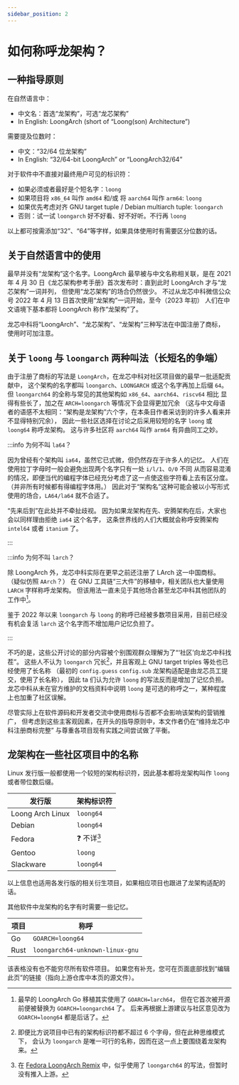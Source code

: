 ```yaml
---
sidebar_position: 2
---
```


# 如何称呼龙架构？

## 一种指导原则

在自然语言中：

* 中文名：首选“龙架构”，可选“龙芯架构”
* In English: LoongArch (short of “Loong(son) Architecture”)

需要提及位数时：

* 中文：“32/64 位龙架构”
* In English: “32/64-bit LoongArch” or “LoongArch32/64”

对于软件中不直接对最终用户可见的标识符：

* 如果必须或者最好是个短名字：`loong`
* 如果项目将 `x86_64` 叫作 `amd64` 和/或 将 `aarch64` 叫作 `arm64`: `loong`
* 如果优先考虑对齐 GNU target tuple / Debian multiarch tuple: `loongarch`
* 否则：试一试 `loongarch` 好不好看、好不好听。不行再 `loong`

以上都可按需添加“32”、“64”等字样，如果具体使用时有需要区分位数的话。

## 关于自然语言中的使用

最早并没有“龙架构”这个名字。LoongArch 最早被与中文名称相关联，是在 2021 年
4 月 30 日《龙芯架构参考手册》首次发布时：直到此时 LoongArch 才与“龙芯架构”一词并列，
但使用“龙芯架构”的场合仍然很少。
不过从龙芯中科微信公众号 2022 年 4 月 13 日首次使用“龙架构”一词开始，至今（2023 年初）
人们在中文语境下基本都将 LoongArch 称作“龙架构”了。

龙芯中科将“LoongArch”、“龙芯架构”、“龙架构”三种写法在中国注册了商标，
使用时可加注意。

## 关于 `loong` 与 `loongarch` 两种叫法（长短名的争端）

由于注册了商标的写法是 `LoongArch`，在龙芯中科对社区项目做的最早一批适配贡献中，
这个架构的名字都叫 `loongarch`、`LOONGARCH` 或这个名字再加上后缀 `64`。
但 `loongarch64` 的全称与常见的其他架构如 `x86_64`、`aarch64`、`riscv64` 相比
显得有些长了，加之在 `ARCH=loongarch` 等情况下会显得更加冗余
（这与中文母语者的语感不太相同：“架构是龙架构”六个字，在本条目作者采访到的许多人看来并不显得特别冗余），
因此一些社区选择在讨论之后采用较短的名字 `loong` 或 `loong64` 称呼龙架构。
这与许多社区将 `aarch64` 叫作 `arm64` 有异曲同工之妙。

:::info 为何不叫 `la64`？

因为曾经有个架构叫 `ia64`，虽然它已式微，但仍然存在于许多人的记忆。
人们在使用拉丁字母时一般会避免出现两个名字只有一处 `i/l/1`、`O/0` 不同
从而容易混淆的情况，即便当代的编程字体已经充分考虑了这一点使这些字符看上去有区分度。
（并非所有时候都有得编程字体用。）
因此对于“架构名”这种可能会被以小写形式使用的场合，`LA64/la64` 就不合适了。

“先来后到”在此处并不牵扯歧视。
因为如果龙架构在先、安腾架构在后，大家也会以同样理由拒绝 `ia64` 这个名字，
这条世界线的人们大概就会称呼安腾架构 `intel64` 或者 `itanium` 了。

:::

:::info 为何不叫 `larch`？

除 LoongArch 外，龙芯中科实际在更早之前还注册了 LArch 这一中国商标。
（疑似仿照 `AArch`？）
在 GNU 工具链“三大件”的移植中，相关团队也大量使用 `LARCH` 字样称呼龙架构。
但该用法一直未见于其他场合甚至龙芯中科其他团队的工作中[^1]。

鉴于 2022 年以来 `loongarch` 与 `loong` 的称呼已经被多数项目采用，目前已经没有机会复活
`larch` 这个名字而不增加用户记忆负担了。

:::

[^1]: 最早的 LoongArch Go 移植其实使用了 `GOARCH=larch64`，
但在它首次被开源前便被替换为 `GOARCH=loongarch64` 了。
后来再根据上游建议与社区意见改为 `GOARCH=loong64` 都是后话了。

不巧的是，这些公开讨论的部分内容被个别围观群众理解为了“‘社区’向龙芯中科找茬”。
这些人不认为 `loongarch` 冗长[^2]，并且客观上 GNU target triples 等处也已经使用了长名称
（最初的 `config.guess` `config.sub` 龙架构适配是由龙芯员工提交，使用了长名称），
因此 ta 们认为允许 `loong` 的写法反而是增加了记忆负担。
龙芯中科从未在官方维护的文档资料中说明 `loong` 是可选的称呼之一，某种程度上也加重了社区误解。

[^2]: 即便比方说项目中已有的架构标识符都不超过 6 个字母，但在此种思维模式下，
会认为 `loongarch` 是唯一可行的名称，因而在这一点上要围绕着龙架构来。

尽管实际上在软件源码和开发者交流中使用商标与否都不会影响该架构的营销推广，
但考虑到这些主客观因素，在开头的指导原则中，本文作者仍在“维持龙芯中科注册商标完整”
与尊重各项目现有实践之间尝试做了平衡。

## 龙架构在一些社区项目中的名称

Linux 发行版一般都使用一个较短的架构标识符，因此基本都将龙架构叫作 `loong`
或者带位数后缀。

|发行版|架构标识符|
|------|----------|
|Loong Arch Linux|`loong64`|
|Debian|`loong64`|
|Fedora|:question: 不详[^3]|
|Gentoo|`loong`|
|Slackware|`loong64`|

[^3]: 在 [Fedora LoongArch Remix][fedora] 中，似乎使用了 `loongarch64` 的写法，但暂时没有推入上游。

[fedora]: https://github.com/fedora-remix-loongarch/releases-info

以上信息也适用各发行版的相关衍生项目，如果相应项目也跟进了龙架构适配的话。

其他软件中龙架构的名字有时需要一些记忆。

|项目|称呼|
|----|----|
|Go|`GOARCH=loong64`|
|Rust|`loongarch64-unknown-linux-gnu`|

该表格没有也不能穷尽所有软件项目。
如果您有补充，您可在页面底部找到“编辑此页”的链接（指向上游仓库中本页的源文件）。
